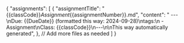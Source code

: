 {
    "assignments": [
        {
            "assignmentTitle": "{{classCode}}_Assignment_{{assignmentNumber}}.md",
            "content": "  ---\nDue: {{DueDate}} (formatted this way: 2024-09-28)\ntags:\n  - Assignment\nClass: {{classCode}}\n---\n\nThis way automatically generated",
        },
        // Add more files as needed
    ]
}
